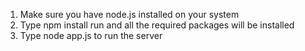1. Make sure you have node.js installed on your system
2. Type npm install run and all the required packages will be installed
3. Type node app.js to run the server
